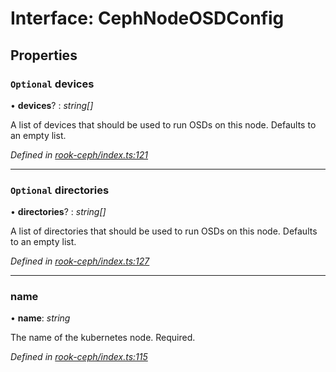 
# Interface: CephNodeOSDConfig

## Properties

### `Optional` devices

• **devices**? : *string[]*

A list of devices that should be used to
run OSDs on this node.
Defaults to an empty list.

*Defined in [rook-ceph/index.ts:121](https://github.com/Place1/kloudlib/blob/27a9d16/packages/rook-ceph/index.ts#L121)*

___

### `Optional` directories

• **directories**? : *string[]*

A list of directories that should be used to
run OSDs on this node.
Defaults to an empty list.

*Defined in [rook-ceph/index.ts:127](https://github.com/Place1/kloudlib/blob/27a9d16/packages/rook-ceph/index.ts#L127)*

___

###  name

• **name**: *string*

The name of the kubernetes node.
Required.

*Defined in [rook-ceph/index.ts:115](https://github.com/Place1/kloudlib/blob/27a9d16/packages/rook-ceph/index.ts#L115)*
